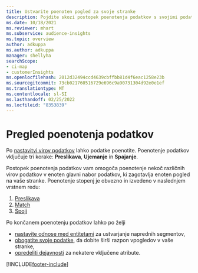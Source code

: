 ```yaml
---
title: Ustvarite poenoten pogled za svoje stranke
description: Pojdite skozi postopek poenotenja podatkov s svojimi podatki, da ustvarite en sam glavni nabor profilov strank.
ms.date: 10/18/2021
ms.reviewer: mhart
ms.subservice: audience-insights
ms.topic: overview
author: adkuppa
ms.author: adkuppa
manager: shellyha
searchScope:
- ci-map
- customerInsights
ms.openlocfilehash: 2012d32494ccd4639cbffbb81d4f6eac1258e23b
ms.sourcegitcommit: 73cb021760516729e696c9a90731304d92e0e1ef
ms.translationtype: MT
ms.contentlocale: sl-SI
ms.lasthandoff: 02/25/2022
ms.locfileid: "8353839"
---
```

# <a name="data-unification-overview"></a>Pregled poenotenja podatkov

Po [nastavitvi virov podatkov](data-sources.md) lahko podatke poenotite. Poenotenje podatkov vključuje tri korake: **Preslikava**, **Ujemanje** in **Spajanje**.

Postopek poenotenja podatkov vam omogoča poenotenje nekoč različnih virov podatkov v enoten glavni nabor podatkov, ki zagotavlja enoten pogled na vaše stranke. Poenotenje stopenj je obvezno in izvedeno v naslednjem vrstnem redu:

1. [Preslikava](map-entities.md)
2. [Match](match-entities.md)
3. [Spoji](merge-entities.md)

Po končanem poenotenju podatkov lahko po želji

- [nastavite odnose med entitetami](relationships.md) za ustvarjanje naprednih segmentov,
- [obogatite svoje podatke](enrichment-hub.md), da dobite širši razpon vpogledov v vaše stranke,
- [opredeliti dejavnosti](activities.md) za nekatere vključene atribute.


[!INCLUDE[footer-include](../includes/footer-banner.md)]